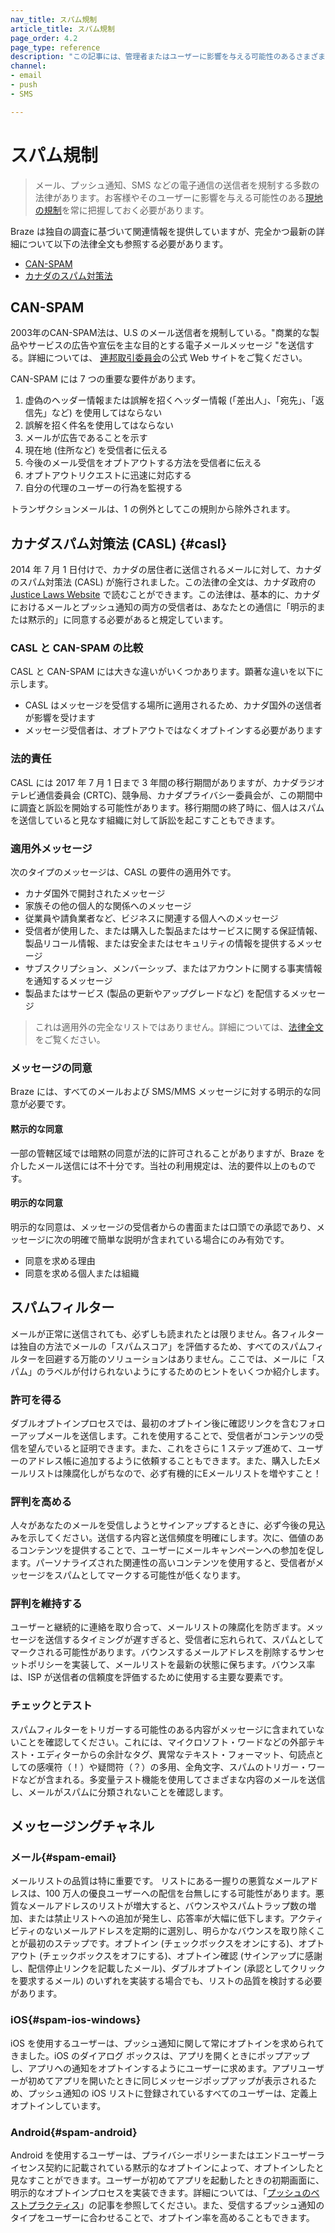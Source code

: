 ```yaml
---
nav_title: スパム規制
article_title: スパム規制
page_order: 4.2
page_type: reference
description: "この記事には、管理者またはユーザーに影響を与える可能性のあるさまざまなスパム規制の概要とリソースがあります。"
channel:
- email
- push
- SMS

---
```


# スパム規制

> メール、プッシュ通知、SMS などの電子通信の送信者を規制する多数の法律があります。お客様やそのユーザーに影響を与える可能性のある[現地の規制](https://en.wikipedia.org/wiki/Email_spam_legislation_by_country)を常に把握しておく必要があります。 

Braze は独自の調査に基づいて関連情報を提供していますが、完全かつ最新の詳細について以下の法律全文も参照する必要があります。

- [CAN-SPAM](#can-spam)
- [カナダのスパム対策法](#casl)

## CAN-SPAM

2003年のCAN-SPAM法は、U.S のメール送信者を規制している。"商業的な製品やサービスの広告や宣伝を主な目的とする電子メールメッセージ "を送信する。詳細については、 [連邦取引委員会](http://www.business.ftc.gov/documents/bus61-can-spam-act-compliance-guide-business)の公式 Web サイトをご覧ください。

CAN-SPAM には 7 つの重要な要件があります。

1. 虚偽のヘッダー情報または誤解を招くヘッダー情報 (「差出人」、「宛先」、「返信先」など) を使用してはならない
2. 誤解を招く件名を使用してはならない
3. メールが広告であることを示す
4. 現在地 (住所など) を受信者に伝える
5. 今後のメール受信をオプトアウトする方法を受信者に伝える
6. オプトアウトリクエストに迅速に対応する
7. 自分の代理のユーザーの行為を監視する

トランザクションメールは、1 の例外としてこの規則から除外されます。

## カナダスパム対策法 (CASL) {#casl}

2014 年 7 月 1 日付けで、カナダの居住者に送信されるメールに対して、カナダのスパム対策法 (CASL) が施行されました。この法律の全文は、カナダ政府の [Justice Laws Website](http://laws-lois.justice.gc.ca/eng/annualstatutes/2010_23/FullText.html) で読むことができます。この法律は、基本的に、カナダにおけるメールとプッシュ通知の両方の受信者は、あなたとの通信に「明示的または黙示的」に同意する必要があると規定しています。

### CASL と CAN-SPAM の比較

CASL と CAN-SPAM には大きな違いがいくつかあります。顕著な違いを以下に示します。

- CASL はメッセージを受信する場所に適用されるため、カナダ国外の送信者が影響を受けます
- メッセージ受信者は、オプトアウトではなくオプトインする必要があります

### 法的責任

CASL には 2017 年 7 月 1 日まで 3 年間の移行期間がありますが、カナダラジオテレビ通信委員会 (CRTC)、競争局、カナダプライバシー委員会が、この期間中に調査と訴訟を開始する可能性があります。移行期間の終了時に、個人はスパムを送信していると見なす組織に対して訴訟を起こすこともできます。

### 適用外メッセージ

次のタイプのメッセージは、CASL の要件の適用外です。

- カナダ国外で開封されたメッセージ
- 家族その他の個人的な関係へのメッセージ
- 従業員や請負業者など、ビジネスに関連する個人へのメッセージ
- 受信者が使用した、または購入した製品またはサービスに関する保証情報、製品リコール情報、または安全またはセキュリティの情報を提供するメッセージ
- サブスクリプション、メンバーシップ、またはアカウントに関する事実情報を通知するメッセージ
- 製品またはサービス (製品の更新やアップグレードなど) を配信するメッセージ

>  これは適用外の完全なリストではありません。詳細については、[法律全文](http://laws-lois.justice.gc.ca/eng/annualstatutes/2010_23/FullText.html)をご覧ください。

### メッセージの同意

Braze には、すべてのメールおよび SMS/MMS メッセージに対する明示的な同意が必要です。

#### 黙示的な同意

一部の管轄区域では暗黙の同意が法的に許可されることがありますが、Braze を介したメール送信には不十分です。当社の利用規定は、法的要件以上のものです。

#### 明示的な同意

明示的な同意は、メッセージの受信者からの書面または口頭での承認であり、メッセージに次の明確で簡単な説明が含まれている場合にのみ有効です。

- 同意を求める理由
- 同意を求める個人または組織

## スパムフィルター

メールが正常に送信されても、必ずしも読まれたとは限りません。各フィルターは独自の方法でメールの「スパムスコア」を評価するため、すべてのスパムフィルターを回避する万能のソリューションはありません。ここでは、メールに「スパム」のラベルが付けられないようにするためのヒントをいくつか紹介します。

### 許可を得る

ダブルオプトインプロセスでは、最初のオプトイン後に確認リンクを含むフォローアップメールを送信します。これを使用することで、受信者がコンテンツの受信を望んでいると証明できます。また、これをさらに 1 ステップ進めて、ユーザーのアドレス帳に追加するように依頼することもできます。また、購入したEメールリストは陳腐化しがちなので、必ず有機的にEメールリストを増やすこと！


### 評判を高める

人々があなたのメールを受信しようとサインアップするときに、必ず今後の見込みを示してください。送信する内容と送信頻度を明確にします。次に、価値のあるコンテンツを提供することで、ユーザーにメールキャンペーンへの参加を促します。パーソナライズされた関連性の高いコンテンツを使用すると、受信者がメッセージをスパムとしてマークする可能性が低くなります。

### 評判を維持する

ユーザーと継続的に連絡を取り合って、メールリストの陳腐化を防ぎます。メッセージを送信するタイミングが遅すぎると、受信者に忘れられて、スパムとしてマークされる可能性があります。バウンスするメールアドレスを削除するサンセットポリシーを実装して、メールリストを最新の状態に保ちます。バウンス率は、ISP が送信者の信頼度を評価するために使用する主要な要素です。

### チェックとテスト

スパムフィルターをトリガーする可能性のある内容がメッセージに含まれていないことを確認してください。これには、マイクロソフト・ワードなどの外部テキスト・エディターからの余計なタグ、異常なテキスト・フォーマット、句読点としての感嘆符（！）や疑問符（？）の多用、全角文字、スパムのトリガー・ワードなどが含まれる。多変量テスト機能を使用してさまざまな内容のメールを送信し、メールがスパムに分類されないことを確認します。

## メッセージングチャネル

### メール{#spam-email}

メールリストの品質は特に重要です。 リストにある一握りの悪質なメールアドレスは、100 万人の優良ユーザーへの配信を台無しにする可能性があります。悪質なメールアドレスのリストが増大すると、バウンスやスパムトラップ数の増加、または禁止リストへの追加が発生し、応答率が大幅に低下します。アクティビティのないメールアドレスを定期的に選別し、明らかなバウンスを取り除くことが最初のステップです。オプトイン (チェックボックスをオンにする)、オプトアウト (チェックボックスをオフにする)、オプトイン確認 (サインアップに感謝し、配信停止リンクを記載したメール)、ダブルオプトイン (承認としてクリックを要求するメール) のいずれを実装する場合でも、リストの品質を検討する必要があります。

### iOS{#spam-ios-windows}

iOS を使用するユーザーは、プッシュ通知に関して常にオプトインを求められてきました。iOS のダイアログ ボックスは、アプリを開くときにポップアップし、アプリへの通知をオプトインするようにユーザーに求めます。アプリユーザーが初めてアプリを開いたときに同じメッセージポップアップが表示されるため、プッシュ通知の iOS リストに登録されているすべてのユーザーは、定義上オプトインしています。

### Android{#spam-android}

Android を使用するユーザーは、プライバシーポリシーまたはエンドユーザーライセンス契約に記載されている黙示的なオプトインによって、オプトインしたと見なすことができます。ユーザーが初めてアプリを起動したときの初期画面に、明示的なオプトインプロセスを実装できます。詳細については、「[プッシュのベストプラクティス]({{site.baseurl}}/user_guide/message_building_by_channel/push/best_practices/)」の記事を参照してください。また、受信するプッシュ通知のタイプをユーザーに合わせることで、オプトイン率を高めることもできます。

